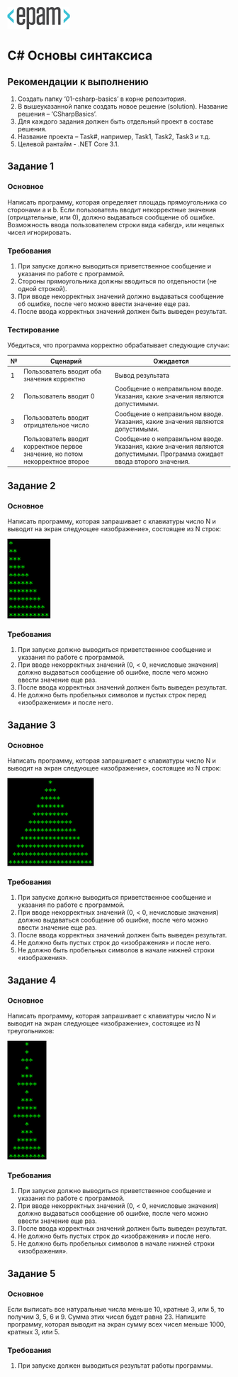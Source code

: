![Logo](https://github.com/Anton-Pronkin/net-courses-external/raw/master/HomeWork/media/epam_logo.png)

# C\# Основы синтаксиса

##  Рекомендации к выполнению

1.  Создать папку ‘01-csharp-basics’ в корне репозитория.
2.  В вышеуказанной папке создать новое решение (solution). Название решения – ‘CSharpBasics’.
3.  Для каждого задания должен быть отдельный проект в составе решения.
4.  Название проекта – Task\#, например, Task1, Task2, Task3 и т.д.
5.  Целевой рантайм - .NET Core 3.1.

## Задание 1

### Основное

Написать программу, которая определяет площадь прямоугольника со сторонами a и b. Если пользователь вводит некорректные значения (отрицательные, или 0), должно выдаваться сообщение об ошибке. Возможность ввода пользователем строки вида «абвгд», или нецелых чисел игнорировать.

### Требования

1.  При запуске должно выводиться приветственное сообщение и указания по работе с программой.
2.  Стороны прямоугольника должны вводиться по отдельности (не одной строкой).
3.  При вводе некорректных значений должно выдаваться сообщение об ошибке, после чего можно ввести значение еще раз.
4.  После ввода корректных значений должен быть выведен результат.

### Тестирование

Убедиться, что программа корректно обрабатывает следующие случаи:

| №   |Сценарий|Ожидается|
|-----|--------|---------|
| 1   | Пользователь вводит оба значения корректно | Вывод результата |
| 2   | Пользователь вводит 0 | Сообщение о неправильном вводе. Указания, какие значения являются допустимыми. |
| 3   | Пользователь вводит отрицательное число | Сообщение о неправильном вводе. Указания, какие значения являются допустимыми. |
| 4   | Пользователь вводит корректное первое значение, но потом некорректное второе | Сообщение о неправильном вводе. Указания, какие значения являются допустимыми. Программа ожидает ввода второго значения. |

## Задание 2

### Основное

Написать программу, которая запрашивает с клавиатуры число N и выводит на экран следующее «изображение», состоящее из N строк:

![Logo](https://github.com/Anton-Pronkin/net-courses-external/raw/master/HomeWork/01/media/image2.png)

### Требования

1.  При запуске должно выводиться приветственное сообщение и указания по работе с программой.
2.  При вводе некорректных значений (0, &lt; 0, нечисловые значения) должно выдаваться сообщение об ошибке, после чего можно ввести значение еще раз.
3. После ввода корректных значений должен быть выведен результат.
4. Не должно быть пробельных символов и пустых строк перед «изображением» и после него.

## Задание 3

### Основное

Написать программу, которая запрашивает с клавиатуры число N и выводит
на экран следующее «изображение», состоящее из N строк:

![Logo](https://github.com/Anton-Pronkin/net-courses-external/raw/master/HomeWork/01/media/image3.png)

### Требования

1.  При запуске должно выводиться приветственное сообщение и указания по работе с программой.
2. При вводе некорректных значений (0, &lt; 0, нечисловые значения) должно выдаваться сообщение об ошибке, после чего можно ввести значение еще раз.
3. После ввода корректных значений должен быть выведен результат.
4. Не должно быть пустых строк до «изображения» и после него.
5. Не должно быть пробельных символов в начале нижней строки «изображения».

## Задание 4

### Основное

Написать программу, которая запрашивает с клавиатуры число N и выводит на экран следующее «изображение», состоящее из N треугольников:

![Logo](https://github.com/Anton-Pronkin/net-courses-external/raw/master/HomeWork/01/media/image4.png)

### Требования

1.  При запуске должно выводиться приветственное сообщение и указания по работе с программой.
2. При вводе некорректных значений (0, &lt; 0, нечисловые значения) должно выдаваться сообщение об ошибке, после чего можно ввести значение еще раз.
3. После ввода корректных значений должен быть выведен результат.
4. Не должно быть пустых строк до «изображения» и после него.
5. Не должно быть пробельных символов в начале нижней строки «изображения».

## Задание 5

### Основное

Если выписать все натуральные числа меньше 10, кратные 3, или 5, то получим 3, 5, 6 и 9. Сумма этих чисел будет равна 23. Напишите программу, которая выводит на экран сумму всех чисел меньше 1000, кратных 3, или 5.

### Требования
1.  При запуске должен выводиться результат работы программы.
